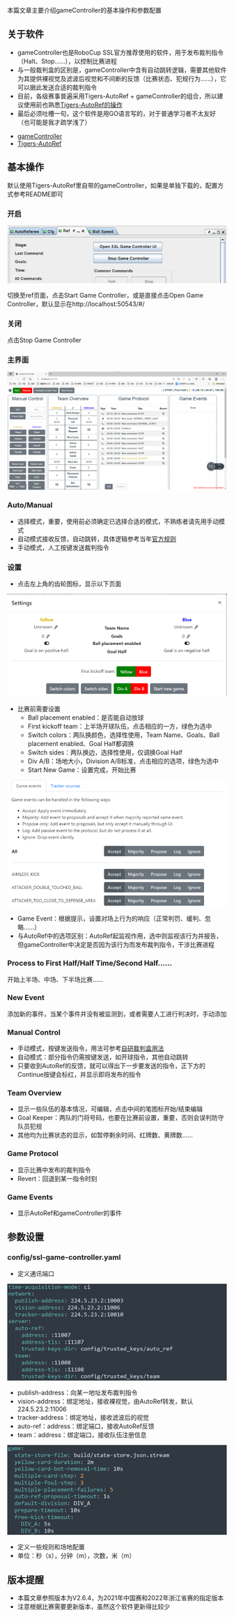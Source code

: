 
本篇文章主要介绍gameController的基本操作和参数配置

## 关于软件

- gameController也是RoboCup SSL官方推荐使用的软件，用于发布裁判指令（Halt、Stop……），以控制比赛进程
- 与一般裁判盒的区别是，gameController中含有自动跳转逻辑，需要其他软件为其提供裸视觉及滤波后视觉和不间断的反馈（比赛状态、犯规行为……），它可以据此发送合适的裁判指令
- 目前，各级赛事普遍采用Tigers-AutoRef + gameController的组合，所以建议使用前也熟悉[Tigers-AutoRef的操作](https://gitlab.com/src-ssl/src/-/wikis/Software/Tigers-AutoRef操作手册)
- 最后必须吐槽一句，这个软件是用GO语言写的，对于普通学习者不太友好（也可能是我才疏学浅了）

+ [gameController](https://github.com/RoboCup-SSL/ssl-game-controller)
+ [Tigers-AutoRef](https://github.com/TIGERs-Mannheim/AutoReferee)

## 基本操作

默认使用Tigers-AutoRef里自带的gameController，如果是单独下载的，配置方式参考README即可

### 开启

![ref](uploads/yujiazousjtu@sjtu.edu.cn/GC/ref.png)

切换至ref页面，点击Start Game Controller，或是直接点击Open Game Controller，默认显示在http://localhost:50543/#/

### 关闭

点击Stop Game Controller

### 主界面

![main](uploads/yujiazousjtu@sjtu.edu.cn/GC/main.png)

### Auto/Manual

- 选择模式，重要，使用前必须确定已选择合适的模式，不熟练者请先用手动模式
- 自动模式接收反馈，自动跳转，具体逻辑参考当年[官方规则](https://ssl.robocup.org/rules/)
- 手动模式，人工按键发送裁判指令

### 设置

- 点击左上角的齿轮图标，显示以下页面

![settings](uploads/yujiazousjtu@sjtu.edu.cn/GC/settings.png)

- 比赛前需要设置
    - Ball placement enabled：是否能自动放球
    - First kickoff team：上半场开球队伍，点击相应的一方，绿色为选中
    - Switch colors：两队换颜色，选择性使用，Team Name、Goals、Ball placement enabled、Goal Half都调换
    - Switch sides：两队换边，选择性使用，仅调换Goal Half
    - Div A/B：场地大小，Division A/B标准，点击相应的选项，绿色为选中
    - Start New Game：设置完成，开始比赛
    
![gameEvent](uploads/yujiazousjtu@sjtu.edu.cn/GC/gameEvent.png)

- Game Event：根据提示，设置对场上行为的响应（正常判罚、缓判、忽略……）
- 与AutoRef中的选项区别：AutoRef起监视作用，选中则监视该行为并报告，但gameController中决定是否因为该行为而发布裁判指令，干涉比赛进程

### Process to First Half/Half Time/Second Half……

开始上半场、中场、下半场比赛……

### New Event

添加新的事件，当某个事件并没有被监测到，或者需要人工进行判决时，手动添加

### Manual Control

- 手动模式，按键发送指令，用法可参考[自研裁判盒用法](https://gitlab.com/src-ssl/src/-/wikis/Software/owl2操作手册)
- 自动模式：部分指令仍需按键发送，如开球指令，其他自动跳转
- 只要收到AutoRef的反馈，就可以得出下一步要发送的指令，正下方的Continue按键会标红，并显示即将发布的指令

### Team Overview

- 显示一些队伍的基本情况，可编辑，点击中间的笔图标开始/结束编辑
- Goal Keeper：两队的门将号码，也要在比赛前设置，重要，否则会误判防守队员犯规
- 其他均为比赛状态的显示，如暂停剩余时间、红牌数、黄牌数……

### Game Protocol

- 显示比赛中发布的裁判指令
- Revert：回退到某一指令时刻

### Game Events

- 显示AutoRef和gameController的事件

## 参数设置

### config/ssl-game-controller.yaml

- 定义通讯端口

![port](uploads/yujiazousjtu@sjtu.edu.cn/GC/port.png)

- publish-address：向某一地址发布裁判指令
- vision-address：绑定地址，接收裸视觉，由AutoRef转发，默认224.5.23.2:11006
- tracker-address：绑定地址，接收滤波后的视觉
- auto-ref：address：绑定端口，接收AutoRef反馈
- team：address：绑定端口，接收队伍注册信息

![game](uploads/yujiazousjtu@sjtu.edu.cn/GC/game.png)

- 定义一些规则和场地配置
- 单位：秒（s），分钟（m），次数，米（m）

## 版本提醒

- 本篇文章参照版本为V2.6.4，为2021年中国赛和2022年浙江省赛的指定版本
- 注意根据比赛需要更新版本，虽然这个软件更新得比较少